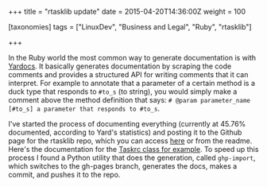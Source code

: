 +++
title = "rtasklib update"
date = 2015-04-20T14:36:00Z
weight = 100

[taxonomies]
tags = ["LinuxDev", "Business and Legal", "Ruby", "rtasklib"]

+++

In the Ruby world the most common way to generate documentation is with [Yardocs](http://yardoc.org). It basically generates documentation by scraping the code comments and provides a structured API for writing comments that it can interpret. For example to annotate that a parameter of a certain method is a duck type that responds to `#to_s` (to string), you would simply make a comment above the method definition that says: `# @param parameter_name [#to_s] a parameter that responds to #to_s`.

<!-- more -->

I've started the process of documenting everything (currently at 45.76% documented, according to Yard's statistics) and posting it to the Github page for the rtasklib repo, which you can access [here](http://will-paul.com/rtasklib/) or from the readme. Here's the documentation for the [Taskrc class for example](http://will-paul.com/rtasklib/Rtasklib/Taskrc.html). To speed up this process I found a Python utility that does the generation, called `ghp-import`, which switches to the gh-pages branch, generates the docs, makes a commit, and pushes it to the repo.
